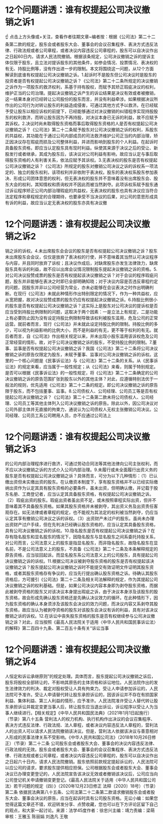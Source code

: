 # 12个问题讲透：谁有权提起公司决议撤销之诉1

☝ 点击上方头像或+关注，查看作者往期文章~编者按：根据《公司法》第二十二条第二款的规定，股东会或者股东大会、董事会的会议召集程序、表决方式违反法律、行政法规或者公司章程，或者决议内容违反公司章程的，股东可以自决议作出之日起60日内，请求人民法院撤销。根据该条规定，公司决议撤销之诉的提诉主体仅限于股东，且立法对提诉股东的其他条件，如参会情况、投票情况、表决权的有无、持股比例等，没有作出进一步的限制。本文将围绕这一问题，从12个方面解读到底谁有权提起公司决议撤销之诉。1.起诉时不是股东但公司决议时是股东的投资者是否有权提起公司决议撤销之诉？《公司法》第二十二条所规定的决议撤销之诉作为一项股东的救济权利，系基于持有股权，而赋予其矫正瑕疵决议的权利，维护正当的公司治理。提起决议撤销之诉产生的诉讼结果是决议有效或者被撤销，这一结果本身对已经转让公司股份的股东而言，并没有利益牵涉。如果根据决议所作出的公司行为对转让股东的利益造成侵害，可通过其他方式予以救济。在已经赋予受让股东以相应诉权的前提下，已经能够通过对决议撤销的纠错程序实现持股股东的权利救济，而转让股东因为不再持股，对决议本身已无诉的利益，故不应赋予其诉权。2.决议时尚未取得股东资格而事后取得股东资格的人是否有权提起公司决议撤销之诉？《公司法》第二十二条赋予股东对公司决议撤销之诉的权利，系股东的共益权，其功能在于通过公司内部成员的司法救济维护公司正当的内部治理，矫正因决议存在瑕疵而损及公司整体利益，并进而影响到股东的个人利益。在起诉时具备股东资格，即应当认定股东具有现时利益。纵使其来源于决议之后的受让、新股发行或者继承，其成为股东后，该决议对公司利益有影响，故应当认定与事后取得股东资格的人有利害关系，依法应赋予其诉权。3.无表决权的股东是否有权提起公司决议撤销之诉？《公司法》所规定的股东对撤销公司决议之诉的诉权系一项法定的、独立的股东权利，该项权利并非依附于表决权。股东的表决权系股东参加表决、形成公司团体意思的权利，但无表决权的股东并不意味着没有出席股东会、股东大会的权利，其知情权和质询权并不因此而被当然剥夺。此项诉权系赋予股东通过诉讼程序矫正公司内部治理瑕疵的共益权，无表决权的股东也具有决议应当符合法定程序和章程规定的合理期待，也要承受不当决议的后果，对公司的意思形成具有诉的利益，故应当认定无表决权的股东亦具有决议撤

# 12个问题讲透：谁有权提起公司决议撤销之诉2

销之诉的诉权。4.未出席股东会会议的股东是否有权提起公司决议撤销之诉？股东未出席股东会会议，仅仅是放弃了表决权的行使，并不意味着其当然认可决议程序与内容，并且同时放弃了诉权；且决议作成后，对缺席股东亦发生法律效力，缺席股东具有诉的利益，故不应以出席会议情况限制股东提起决议撤销之诉的资格。5.对公司决议投赞成票的股东是否有权提起该决议撤销之诉？对于会议的程序瑕疵问题，股东并非能够在表决之时即已全部明确知晓；对于决议内容是否违反章程约定的问题，因股东并非以公司经营为常业，亦未必能够在会议表决之时作出明确判断。在现行《公司法》未就此种情形作出特别限定的情况下，作为一种共益权，应从宽把握，故对决议投赞成票的股东仍应有权提起决议撤销之诉。6.持股比例很小的股东是否有权提起公司决议撤销之诉？这实际上是股东对公司决议的提诉权是否应当受到持股比例限制的问题，这取决于两个因素：一是立法上有规定，二是功能上有必要防止因为没有设定持股比例限制导致该权利被股东滥用，危及公司的正常运营。就前者而言，现行《公司法》并未就此设定持股比例的限制。持股比例的多少，可以视为利益影响的比例大小，而不是利益的有无，更不等于权利的有无。就后者而言，自《公司法》作出相关规定以来，并未出现小股东滥用该诉权危及公司正常经营的情形。故，对于公司决议撤销之诉的股东，不受持股比例的限制。7.董事、监事是否有权提起公司决议撤销之诉？我国《公司法》第二十二条将公司决议撤销之诉的原告仅限定为股东，未赋予董事、监事对公司决议撤销之诉的诉权。这里的一个核心问题是《民事诉讼法》与《公司法》第二十二条的关系。从《民事诉讼法》的规定来看，应当属于一般性规定；从《公司法》来看，则属于特别规定。是否可以根据《民事诉讼法》的一般性规定，将《公司法》第二十二条确定的公司决议撤销之诉的原告范围扩张到股东以外的其他主体？对此，应遵循特别法优于一般法的规则，优先适用《公司法》第二十二条的规定。即公司决议撤销之诉的原告限于股东，而不包括董事、监事。8.公司债权人、公司经理、公司员工等是否有权提起公司决议撤销之诉？《公司法》第二十二条第二款未将公司债权人、公司经理、公司员工等其他主体列入公司决议撤销之诉的原告。除此以外，因公司决议对公司外部主体并无直接的拘束力，通说认为公司债权人无权主张撤销公司决议。公司经理、公司员工系公司聘用人员，亦不应通过公司法上

# 12个问题讲透：谁有权提起公司决议撤销之诉3

的公司内部治理程序进行救济，可通过劳动合同法等其他法律向公司主张权利，而不应以决议撤销之诉的方式介入公司内部治理。9.未履行或未全面履行出资义务的股东是否有权提起公司决议撤销之诉？具体而言，可分为以下几种情形：（1）已认缴出资但未实缴出资的股东。在认缴资本制度下，享有股东资格并不以已经实际缴纳出资作为认定其具有股东资格的必要条件，虽未出资，但明确认缴，并记载于股东名册、工商登记者，应当认定其具备股东资格，有权提起公司决议撤销之诉。（2）瑕疵出资的股东。瑕疵出资者虽出资不足，或未按照章程实际出资，但并不意味着其不具备股东资格。如果其股东资格并未被剥夺，其出资义务及出资责任客观存在。如无法律或者章程的规定，也不能视为其法定的权利被当然剥夺，仍应当认定其享有撤销公司决议之诉的诉权。（3）出资财产未过户的股东。虽尚未办理出资财产过户手续，但在先判决已经确认股东资格的，应当认定其具备股东资格，具有公司决议撤销之诉的诉权。10.隐名股东是否有权提起公司决议撤销之诉？在存有隐名股东和显名股东的情况下，因隐名股东与显名股东之间系委托持股关系，对公司而言，公司法意义上的股东是指显名股东，而非隐名股东，故隐名股东在显名前，不是公司法意义上的股东，不具备《公司法》第二十二条及本条解释规定的原告资格，应当驳回起诉。而显名股东系公司法意义上的公司股东，具有提起公司决议撤销之诉的诉权。11.根据公司决议被剥夺股东资格的股东是否有权提起该决议撤销之诉？股东提起公司决议撤销之诉时不能提交有效证明文件证明其股东资格，或者其股东资格存有争议的，应当先行提出确认股东资格之诉。待确认其股东资格后，方可援引《公司法》第二十二条及相关司法解释的规定，作为其提起公司决议撤销之诉的权利基础。但是，如果公司决议内容本身即为剥夺股东资格，而据此被剥夺资格的股东又对该决议本身提出瑕疵之诉，由于决议本身涉及该股东的股东资格，故会形成先确认股东资格还是先确认决议效力的循环。在此种情形下，因为股东资格的确认本身须涉及该股东会决议的效力问题，而决议内容又系剥夺其股东资格，故应当认为被剥夺资格的股东对该股东会决议有诉的利益，具有对该决议撤销之诉的诉权。12.在诉讼中丧失股东资格的股东是否有权继续参与公司决议撤销之诉？对此，应当按照《最高人民法院关于适用〈中华人民共和国民事诉讼法〉的解释》第二百四十九条、第二百五十条有关“诉讼当事

# 12个问题讲透：谁有权提起公司决议撤销之诉4

人恒定和诉讼承继原则”的规定处理。具体而言，股东提起公司决议撤销之诉后，股东将股权全部转让的，不影响其原告的主体资格和诉讼地位。人民法院作出的发生法律效力的判决、裁定对股权受让人具有拘束力。受让人申请参加诉讼的，人民法院可予准许。受让人申请替代转让股东承担诉讼的，因该诉讼并不存在有损国家利益、集体利益、第三人利益的情形，应予准许。人民法院准许受让人替代转让股东承担诉讼并裁定变更当事人后，转让股东应当退出诉讼，诉讼程序以受让人为当事人继续进行。【相关规定】《中华人民共和国民法典》（2021年1月1日起施行）（节录）第八十五条  营利法人的权力机构、执行机构作出决议的会议召集程序、表决方式违反法律、行政法规、法人章程，或者决议内容违反法人章程的，营利法人的出资人可以请求人民法院撤销该决议。但是，营利法人依据该决议与善意相对人形成的民事法律关系不受影响。《中华人民共和国公司法》（2018年10月26日修正）（节录）第二十二条  公司股东会或者股东大会、董事会的决议内容违反法律、行政法规的无效。股东会或者股东大会、董事会的会议召集程序、表决方式违反法律、行政法规或者公司章程，或者决议内容违反公司章程的，股东可以自决议作出之日起六十日内，请求人民法院撤销。股东依照前款规定提起诉讼的，人民法院可以应公司的请求，要求股东提供相应担保。公司根据股东会或者股东大会、董事会决议已办理变更登记的，人民法院宣告该决议无效或者撤销该决议后，公司应当向公司登记机关申请撤销变更登记。《最高人民法院关于适用〈中华人民共和国公司法〉若干问题的规定（四）》（2020年12月23日修正  法释〔2020〕18号）（节录）第二条  依据民法典第八十五条、公司法第二十二条第二款请求撤销股东会或者股东大会、董事会决议的原告，应当在起诉时具有公司股东资格。无讼小编：如果您觉得这篇文章还不错，欢迎转发分享、点赞收藏，您也可以在下方评论区留下自己的观点，和大家一起讨论。来源：法学45度作者：徐忠兴主编：靖力责编：梁萌审核：王雅玉 陈丽娟 刘逸凡 王敬


